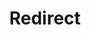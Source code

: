 ﻿---
layout: src/layouts/Redirect.astro
title: Redirect
redirect: https://yamldoc.liuyan.wang/docs/octopus-rest-api/cli/octopus-account-list
pubDate:  2023-01-01
navSearch: false
navSitemap: false
navMenu: false
---
